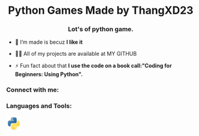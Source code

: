 <h1 align="center">Python Games Made by ThangXD23</h1>
<h3 align="center">Lot's of python game.</h3>

- 🔭 I’m made is becuz **I like it**

- 👨‍💻 All of my projects are available at MY GITHUB

- ⚡ Fun fact about that **I use the code on a book call:"Coding for Beginners: Using Python".**

<h3 align="left">Connect with me:</h3>
<p align="left">
</p>

<h3 align="left">Languages and Tools:</h3>
<p align="left"> <a href="https://www.python.org" target="_blank" rel="noreferrer"> <img src="https://raw.githubusercontent.com/devicons/devicon/master/icons/python/python-original.svg" alt="python" width="40" height="40"/> </a> </p>
